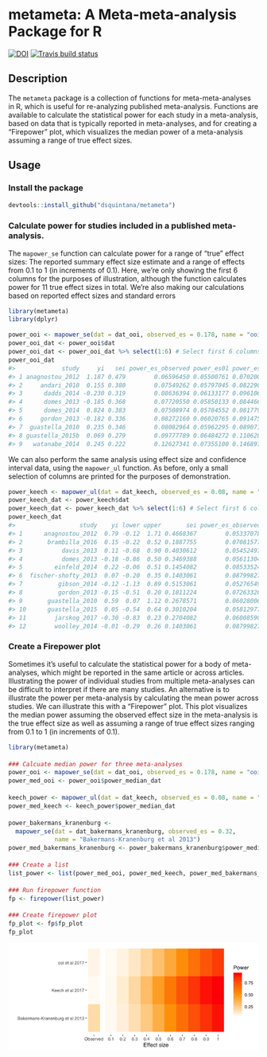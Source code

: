 
# metameta: A Meta-meta-analysis Package for R

<!-- badges: start -->

[![DOI](https://zenodo.org/badge/279281549.svg)](https://zenodo.org/badge/latestdoi/279281549)
[![Travis build
status](https://travis-ci.com/dsquintana/metameta.svg?branch=master)](https://travis-ci.com/dsquintana/metameta)
<!-- badges: end -->

## Description

The `metameta` package is a collection of functions for
meta-meta-analyses in R, which is useful for re-analyzing published
meta-analysis. Functions are available to calculate the statistical
power for each study in a meta-analysis, based on data that is typically
reported in meta-analyses, and for creating a “Firepower” plot, which
visualizes the median power of a meta-analysis assuming a range of true
effect sizes.

## Usage

### Install the package

``` r
devtools::install_github("dsquintana/metameta")
```

### Calculate power for studies included in a published meta-analysis.

The `mapower_se` function can calculate power for a range of “true”
effect sizes: The reported summary effect size estimate and a range of
effects from 0.1 to 1 (in increments of 0.1). Here, we’re only showing
the first 6 columns for the purposes of illustration, although the
function calculates power for 11 true effect sizes in total. We’re also
making our calculations based on reported effect sizes and standard
errors

``` r
library(metameta)
library(dplyr)
```

``` r
power_ooi <- mapower_se(dat = dat_ooi, observed_es = 0.178, name = "ooi et al 2017")
power_ooi_dat <- power_ooi$dat
power_ooi_dat <- power_ooi_dat %>% select(1:6) # Select first 6 columns
power_ooi_dat
#>             study     yi   sei power_es_observed power_es01 power_es02
#> 1 anagnostou_2012  1.187 0.479        0.06596450 0.05500761 0.07020009
#> 2     andari_2010  0.155 0.380        0.07549262 0.05797045 0.08229066
#> 3      dadds_2014 -0.230 0.319        0.08636394 0.06133177 0.09610698
#> 4      domes_2013 -0.185 0.368        0.07720550 0.05850133 0.08446626
#> 5      domes_2014  0.824 0.383        0.07508974 0.05784552 0.08177903
#> 6     gordon_2013 -0.182 0.336        0.08272160 0.06020765 0.09147592
#> 7  guastella_2010  0.235 0.346        0.08082964 0.05962295 0.08907113
#> 8 guastella_2015b  0.069 0.279        0.09777789 0.06484272 0.11062850
#> 9   watanabe_2014  0.245 0.222        0.12627341 0.07355100 0.14689796
```

We can also perform the same analysis using effect size and confidence
interval data, using the `mapower_ul` function. As before, only a small
selection of columns are printed for the purposes of
demonstration.

``` r
power_keech <- mapower_ul(dat = dat_keech, observed_es = 0.08, name = "Keech et al 2017")
power_keech_dat <- power_keech$dat
power_keech_dat <- power_keech_dat %>% select(1:6) # Select first 6 columns
power_keech_dat
#>                  study    yi lower upper       sei power_es_observed
#> 1      anagnostou_2012  0.79 -0.12  1.71 0.4668367        0.05337078
#> 2       brambilla_2016  0.15 -0.22  0.52 0.1887755        0.07081577
#> 3           davis_2013  0.11 -0.68  0.90 0.4030612        0.05452497
#> 4           domes_2013 -0.18 -0.86  0.50 0.3469388        0.05611304
#> 5         einfeld_2014  0.22 -0.06  0.51 0.1454082        0.08533524
#> 6  fischer-shofty_2013  0.07 -0.20  0.35 0.1403061        0.08799827
#> 7          gibson_2014 -0.12 -1.13  0.89 0.5153061        0.05276549
#> 8          gordon_2013 -0.15 -0.51  0.20 0.1811224        0.07263326
#> 9       guastella_2010  0.59  0.07  1.12 0.2678571        0.06028006
#> 10      guastella_2015  0.05 -0.54  0.64 0.3010204        0.05812977
#> 11        jarskog_2017 -0.30 -0.83  0.23 0.2704082        0.06008590
#> 12        woolley_2014 -0.01 -0.29  0.26 0.1403061        0.08799827
```

### Create a Firepower plot

Sometimes it’s useful to calculate the statistical power for a body of
meta-analyses, which might be reported in the same article or across
articles. Illustrating the power of individual studies from multiple
meta-analyses can be difficult to interpret if there are many studies.
An alternative is to illustrate the power per meta-analysis by
calculating the mean power across studies. We can illustrate this with a
“Firepower” plot. This plot visualizes the median power assuming the
observed effect size in the meta-analysis is the true effect size as
well as assuming a range of true effect sizes ranging from 0.1 to 1 (in
increments of 0.1).

``` r
library(metameta)

### Calcuate median power for three meta-analyses
power_ooi <- mapower_se(dat = dat_ooi, observed_es = 0.178, name = "ooi et al 2017")
power_med_ooi <- power_ooi$power_median_dat

keech_power <- mapower_ul(dat = dat_keech, observed_es = 0.08, name = "Keech et al 2017")
power_med_keech <- keech_power$power_median_dat

power_bakermans_kranenburg <- 
  mapower_se(dat = dat_bakermans_kranenburg, observed_es = 0.32, 
             name = "Bakermans-Kranenburg et al 2013")
power_med_bakermans_kranenburg <- power_bakermans_kranenburg$power_median_dat

### Create a list
list_power <- list(power_med_ooi, power_med_keech, power_med_bakermans_kranenburg)

### Run firepower function
fp <- firepower(list_power)

### Create firepower plot
fp_plot <- fp$fp_plot
fp_plot
```

![](README_files/figure-gfm/unnamed-chunk-5-1.png)<!-- -->
